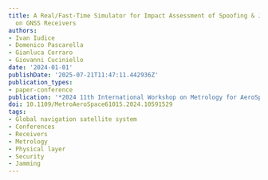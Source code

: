 ```yaml
---
title: A Real/Fast-Time Simulator for Impact Assessment of Spoofing & Jamming Attacks
  on GNSS Receivers
authors:
- Ivan Iudice
- Domenico Pascarella
- Gianluca Corraro
- Giovanni Cuciniello
date: '2024-01-01'
publishDate: '2025-07-21T11:47:11.442936Z'
publication_types:
- paper-conference
publication: '*2024 11th International Workshop on Metrology for AeroSpace (MetroAeroSpace)*'
doi: 10.1109/MetroAeroSpace61015.2024.10591529
tags:
- Global navigation satellite system
- Conferences
- Receivers
- Metrology
- Physical layer
- Security
- Jamming
---
```

